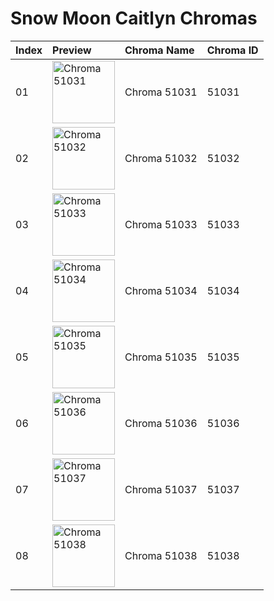 # Snow Moon Caitlyn Chromas

| Index | Preview | Chroma Name | Chroma ID |
|:---|:---|:---|:---|
| 01 | <img src='https://raw.communitydragon.org/latest/plugins/rcp-be-lol-game-data/global/default/v1/champion-chroma-images/51/51031.png' alt='Chroma 51031' width='100'> | Chroma 51031 | 51031 |
| 02 | <img src='https://raw.communitydragon.org/latest/plugins/rcp-be-lol-game-data/global/default/v1/champion-chroma-images/51/51032.png' alt='Chroma 51032' width='100'> | Chroma 51032 | 51032 |
| 03 | <img src='https://raw.communitydragon.org/latest/plugins/rcp-be-lol-game-data/global/default/v1/champion-chroma-images/51/51033.png' alt='Chroma 51033' width='100'> | Chroma 51033 | 51033 |
| 04 | <img src='https://raw.communitydragon.org/latest/plugins/rcp-be-lol-game-data/global/default/v1/champion-chroma-images/51/51034.png' alt='Chroma 51034' width='100'> | Chroma 51034 | 51034 |
| 05 | <img src='https://raw.communitydragon.org/latest/plugins/rcp-be-lol-game-data/global/default/v1/champion-chroma-images/51/51035.png' alt='Chroma 51035' width='100'> | Chroma 51035 | 51035 |
| 06 | <img src='https://raw.communitydragon.org/latest/plugins/rcp-be-lol-game-data/global/default/v1/champion-chroma-images/51/51036.png' alt='Chroma 51036' width='100'> | Chroma 51036 | 51036 |
| 07 | <img src='https://raw.communitydragon.org/latest/plugins/rcp-be-lol-game-data/global/default/v1/champion-chroma-images/51/51037.png' alt='Chroma 51037' width='100'> | Chroma 51037 | 51037 |
| 08 | <img src='https://raw.communitydragon.org/latest/plugins/rcp-be-lol-game-data/global/default/v1/champion-chroma-images/51/51038.png' alt='Chroma 51038' width='100'> | Chroma 51038 | 51038 |
